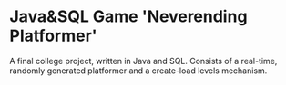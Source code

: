 # Java&SQL Game 'Neverending Platformer'
 A final college project, written in Java and SQL. Consists of a real-time, randomly generated platformer and a create-load levels mechanism.
